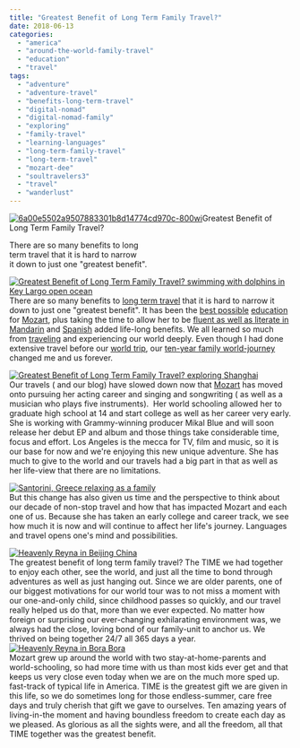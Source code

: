 ```yaml
---
title: "Greatest Benefit of Long Term Family Travel?"
date: 2018-06-13
categories: 
  - "america"
  - "around-the-world-family-travel"
  - "education"
  - "travel"
tags: 
  - "adventure"
  - "adventure-travel"
  - "benefits-long-term-travel"
  - "digital-nomad"
  - "digital-nomad-family"
  - "exploring"
  - "family-travel"
  - "learning-languages"
  - "long-term-family-travel"
  - "long-term-travel"
  - "mozart-dee"
  - "soultravelers3"
  - "travel"
  - "wanderlust"
---
```


  
[![6a00e5502a9507883301b8d14774cd970c-800wi](https://pub-ac94b3f306b24c0dba4238943c97f2e1.r2.dev/6a00e5502a95078833022ad39855dd200b.png "6a00e5502a9507883301b8d14774cd970c-800wi")](https://pub-ac94b3f306b24c0dba4238943c97f2e1.r2.dev/6a00e5502a95078833022ad39855dd200b.png)Greatest Benefit of Long Term Family Travel?  
  
There are so many benefits to long  
term travel that it is hard to narrow  
it down to just one "greatest benefit". 

<!--more-->

[![Greatest Benefit of Long Term Family Travel?  swimming with dolphins in Key Largo open ocean ](https://pub-ac94b3f306b24c0dba4238943c97f2e1.r2.dev/6a00e5502a95078833022ad3787b32200d.png "Greatest Benefit of Long Term Family Travel?  swimming with dolphins in Key Largo open ocean ")](https://pub-ac94b3f306b24c0dba4238943c97f2e1.r2.dev/6a00e5502a95078833022ad3787b32200d.png)  
There are so many benefits to [long term travel](http://soultravelers3new.local/2010/09/8-reasons-for-a-family-world-trip-international-vacations-holidays-abroad-longterm-travel-rtw.html "8 Reasons For a Family World Trip") that it is hard to narrow it down to just one "greatest benefit". It has been the [best possible](http://soultravelers3new.local/2012/09/how-to-homeschool-through-travel-with-a-gifted-child-.html "How to Homeschool Through Travel With a Gifted Child") [education](http://soultravelers3new.local/2010/03/long-term-family-travel-homeschool-roadschool-world-school-digitalnomad-lifestyle-design-virtual-.html "Long Term Family Travel = Homeschool Roadschool World School") for [Mozart](http://soultravelers3new.local/2017/05/16-year-old-mozart-dees-ted-talk-keynote-speech-in-ukteen-actress-songwriter-singer-mozart-dee-was-asked-to-do-a-ted-talk.html "16 Year Old Mozart Dee's TED Talk & Keynote Speech in UK"), plus taking the time to allow her to be [fluent as well as literate in Mandarin](http://soultravelers3new.local/2012/11/mandarin-immersion-in-china.html "Mandarin Immersion in China") and [Spanish](http://soultravelers3new.local/2013/05/learning-spanish-in-spain.html "Learning Spanish in Spain") added life-long benefits. We all learned so much from [traveling](http://soultravelers3new.local/2010/04/around-the-world-family-travel-soultravelers3-digital-nomad-global-international-family-travel.html "Around The World Family Travel Soultravelers3") and experiencing our world deeply. Even though I had done extensive travel before our [world trip](http://soultravelers3new.local/2013/09/the-most-well-traveled-child-in-the-whole-world.html "The Most Well-Traveled Child in the Whole World"), our [ten-year family world-journey](http://soultravelers3new.local/2013/09/why-travel-with-kids-kid-traveling-the-world-for-8-years-tells.html "Why Travel With Kids? Kid Traveling the World for 8 Years Tells!") changed me and us forever.   
  
[![Greatest Benefit of Long Term Family Travel?  exploring Shanghai ](https://pub-ac94b3f306b24c0dba4238943c97f2e1.r2.dev/6a00e5502a95078833022ad3528cf1200c.png "Greatest Benefit of Long Term Family Travel?  exploring Shanghai ")](https://pub-ac94b3f306b24c0dba4238943c97f2e1.r2.dev/6a00e5502a95078833022ad3528cf1200c.png)  
Our travels ( and our blog) have slowed down now that [Mozart](http://soultravelers3new.local/2017/11/mozart-dee-sings-on-born-this-way-tv-show-.html "Mozart Dee Sings on \"Born This Way\" TV Show!") has moved onto pursuing her acting career and singing and songwriting ( as well as a musician who plays five instruments).  Her world schooling allowed her to graduate high school at 14 and start college as well as her career very early. She is working with Grammy-winning producer Mikal Blue and will soon release her debut EP and album and those things take considerable time, focus and effort. Los Angeles is the mecca for TV, film and music, so it is our base for now and we're enjoying this new unique adventure. She has much to give to the world and our travels had a big part in that as well as her life-view that there are no limitations.   
  
[![Santorini, Greece relaxing as a family](https://pub-ac94b3f306b24c0dba4238943c97f2e1.r2.dev/6a00e5502a95078833022ad39860c7200b.png "Santorini, Greece relaxing as a family")](https://pub-ac94b3f306b24c0dba4238943c97f2e1.r2.dev/6a00e5502a95078833022ad39860c7200b.png)  
But this change has also given us time and the perspective to think about our decade of non-stop travel and how that has impacted Mozart and each one of us. Because she has taken an early college and career track, we see how much it is now and will continue to affect her life's journey. Languages and travel opens one's mind and possibilities.   
  
[![Heavenly Reyna in Beijing China ](https://pub-ac94b3f306b24c0dba4238943c97f2e1.r2.dev/6a00e5502a95078833022ad3787b51200d.png "Heavenly Reyna in Beijing China ")](https://pub-ac94b3f306b24c0dba4238943c97f2e1.r2.dev/6a00e5502a95078833022ad3787b51200d.png)  
The greatest benefit of long term family travel? The TIME we had together to enjoy each other, see the world, and just all the time to bond through adventures as well as just hanging out. Since we are older parents, one of our biggest motivations for our world tour was to not miss a moment with our one-and-only child, since childhood passes so quickly, and our travel really helped us do that, more than we ever expected. No matter how foreign or surprising our ever-changing exhilarating environment was, we always had the close, loving bond of our family-unit to anchor us. We thrived on being together 24/7 all 365 days a year.  
[![Heavenly Reyna  in Bora Bora ](https://pub-ac94b3f306b24c0dba4238943c97f2e1.r2.dev/6a00e5502a95078833022ad3787b56200d.png "Heavenly Reyna  in Bora Bora ")](https://pub-ac94b3f306b24c0dba4238943c97f2e1.r2.dev/6a00e5502a95078833022ad3787b56200d.png)  
Mozart grew up around the world with two stay-at-home-parents and world-schooling, so had more time with us than most kids ever get and that keeps us very close even today when we are on the much more sped up. fast-track of typical life in America. TIME is the greatest gift we are given in this life, so we do sometimes long for those endless-summer, care free days and truly cherish that gift we gave to ourselves. Ten amazing years of living-in-the moment and having boundless freedom to create each day as we pleased. As glorious as all the sights were, and all the freedom, all that TIME together was the greatest benefit.
